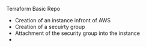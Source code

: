 Terraform Basic Repo


- Creation of an instance infront of AWS
- Creation of a secuirty group 
- Attachment of the security group into the instance
- 
